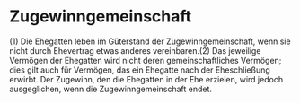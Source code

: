 # Zugewinngemeinschaft

(1) Die Ehegatten leben im Güterstand der Zugewinngemeinschaft, wenn sie nicht durch Ehevertrag etwas anderes vereinbaren.(2) Das jeweilige Vermögen der Ehegatten wird nicht deren gemeinschaftliches Vermögen; dies gilt auch für Vermögen, das ein Ehegatte nach der Eheschließung erwirbt. Der Zugewinn, den die Ehegatten in der Ehe erzielen, wird jedoch ausgeglichen, wenn die Zugewinngemeinschaft endet. 


